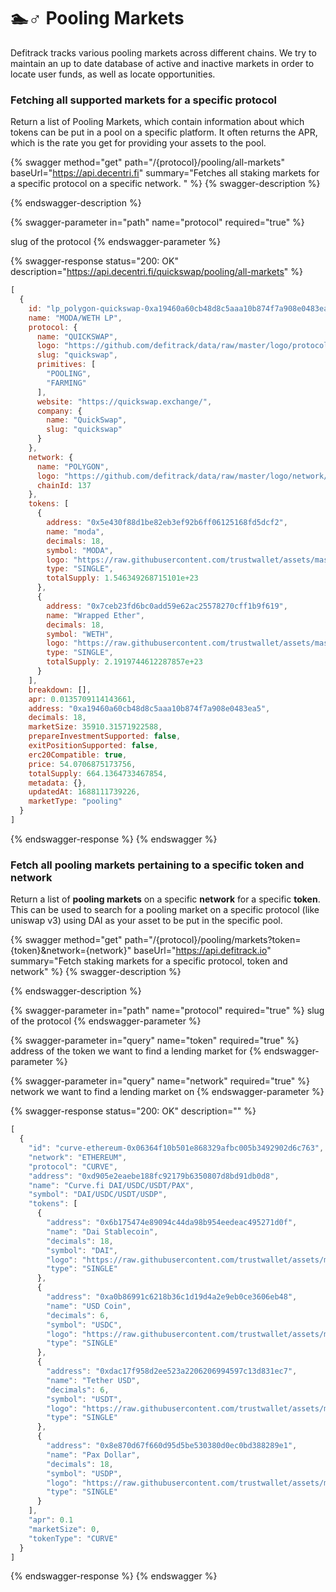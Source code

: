 # 🏊♂ Pooling Markets

Defitrack tracks various pooling markets across different chains. We try to maintain an up to date database of active and inactive markets in order to locate user funds, as well as locate opportunities.

### Fetching all supported markets for a specific protocol

Return a list of Pooling Markets, which contain information about which tokens can be put in a pool on a specific platform. It often returns the APR, which is the rate you get for providing your assets to the pool.&#x20;

{% swagger method="get" path="/{protocol}/pooling/all-markets" baseUrl="https://api.decentri.fi" summary="Fetches all staking markets for a specific protocol on a specific network. " %}
{% swagger-description %}

{% endswagger-description %}

{% swagger-parameter in="path" name="protocol" required="true" %}


slug of the protocol
{% endswagger-parameter %}

{% swagger-response status="200: OK" description="https://api.decentri.fi/quickswap/pooling/all-markets" %}
```javascript
[
  {
    id: "lp_polygon-quickswap-0xa19460a60cb48d8c5aaa10b874f7a908e0483ea5",
    name: "MODA/WETH LP",
    protocol: {
      name: "QUICKSWAP",
      logo: "https://github.com/defitrack/data/raw/master/logo/protocol/quickswap.png",
      slug: "quickswap",
      primitives: [
        "POOLING",
        "FARMING"
      ],
      website: "https://quickswap.exchange/",
      company: {
        name: "QuickSwap",
        slug: "quickswap"
      }
    },
    network: {
      name: "POLYGON",
      logo: "https://github.com/defitrack/data/raw/master/logo/network/polygon.png",
      chainId: 137
    },
    tokens: [
      {
        address: "0x5e430f88d1be82eb3ef92b6ff06125168fd5dcf2",
        name: "moda",
        decimals: 18,
        symbol: "MODA",
        logo: "https://raw.githubusercontent.com/trustwallet/assets/master/blockchains/polygon/assets/0x5E430F88D1BE82EB3eF92b6fF06125168fD5DCf2/logo.png",
        type: "SINGLE",
        totalSupply: 1.546349268715101e+23
      },
      {
        address: "0x7ceb23fd6bc0add59e62ac25578270cff1b9f619",
        name: "Wrapped Ether",
        decimals: 18,
        symbol: "WETH",
        logo: "https://raw.githubusercontent.com/trustwallet/assets/master/blockchains/polygon/assets/0x7ceB23fD6bC0adD59E62ac25578270cFf1b9f619/logo.png",
        type: "SINGLE",
        totalSupply: 2.1919744612287857e+23
      }
    ],
    breakdown: [],
    apr: 0.0135709114143661,
    address: "0xa19460a60cb48d8c5aaa10b874f7a908e0483ea5",
    decimals: 18,
    marketSize: 35910.31571922588,
    prepareInvestmentSupported: false,
    exitPositionSupported: false,
    erc20Compatible: true,
    price: 54.0706875173756,
    totalSupply: 664.1364733467854,
    metadata: {},
    updatedAt: 1688111739226,
    marketType: "pooling"
  }
]
```
{% endswagger-response %}
{% endswagger %}

### Fetch all pooling markets pertaining to a specific token and network

Return a list of **pooling markets** on a specific **network** for a specific **token**. This can be used to search for a pooling market on a specific protocol (like uniswap v3) using DAI as your asset to be put in the specific pool.

{% swagger method="get" path="/{protocol}/pooling/markets?token={token}&network={network}" baseUrl="https://api.defitrack.io" summary="Fetch staking markets for a specific protocol, token and network" %}
{% swagger-description %}

{% endswagger-description %}

{% swagger-parameter in="path" name="protocol" required="true" %}
slug of the protocol
{% endswagger-parameter %}

{% swagger-parameter in="query" name="token" required="true" %}
address of the token we want to find a lending market for
{% endswagger-parameter %}

{% swagger-parameter in="query" name="network" required="true" %}
network we want to find a lending market on
{% endswagger-parameter %}

{% swagger-response status="200: OK" description="" %}
```javascript
[
  {
    "id": "curve-ethereum-0x06364f10b501e868329afbc005b3492902d6c763",
    "network": "ETHEREUM",
    "protocol": "CURVE",
    "address": "0xd905e2eaebe188fc92179b6350807d8bd91db0d8",
    "name": "Curve.fi DAI/USDC/USDT/PAX",
    "symbol": "DAI/USDC/USDT/USDP",
    "tokens": [
      {
        "address": "0x6b175474e89094c44da98b954eedeac495271d0f",
        "name": "Dai Stablecoin",
        "decimals": 18,
        "symbol": "DAI",
        "logo": "https://raw.githubusercontent.com/trustwallet/assets/master/blockchains/ethereum/assets/0x6B175474E89094C44Da98b954EedeAC495271d0F/logo.png",
        "type": "SINGLE"
      },
      {
        "address": "0xa0b86991c6218b36c1d19d4a2e9eb0ce3606eb48",
        "name": "USD Coin",
        "decimals": 6,
        "symbol": "USDC",
        "logo": "https://raw.githubusercontent.com/trustwallet/assets/master/blockchains/ethereum/assets/0xA0b86991c6218b36c1d19D4a2e9Eb0cE3606eB48/logo.png",
        "type": "SINGLE"
      },
      {
        "address": "0xdac17f958d2ee523a2206206994597c13d831ec7",
        "name": "Tether USD",
        "decimals": 6,
        "symbol": "USDT",
        "logo": "https://raw.githubusercontent.com/trustwallet/assets/master/blockchains/ethereum/assets/0xdAC17F958D2ee523a2206206994597C13D831ec7/logo.png",
        "type": "SINGLE"
      },
      {
        "address": "0x8e870d67f660d95d5be530380d0ec0bd388289e1",
        "name": "Pax Dollar",
        "decimals": 18,
        "symbol": "USDP",
        "logo": "https://raw.githubusercontent.com/trustwallet/assets/master/blockchains/ethereum/assets/0x8E870D67F660D95d5be530380D0eC0bd388289E1/logo.png",
        "type": "SINGLE"
      }
    ],
    "apr": 0.1
    "marketSize": 0,
    "tokenType": "CURVE"
  }
]
```
{% endswagger-response %}
{% endswagger %}

###
